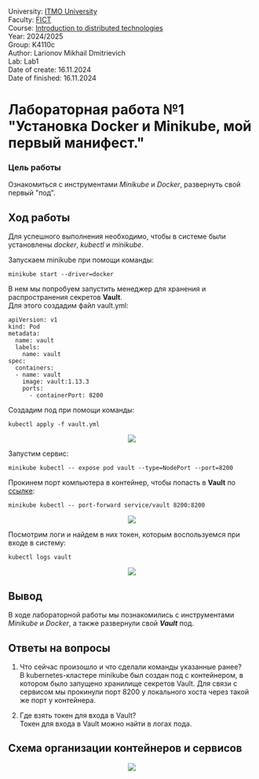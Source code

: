 University: [ITMO University](https://itmo.ru/ru/)  
Faculty: [FICT](https://fict.itmo.ru)  
Course: [Introduction to distributed technologies](https://github.com/itmo-ict-faculty/introduction-to-distributed-technologies)  
Year: 2024/2025  
Group: K4110c  
Author: Larionov Mikhail Dmitrievich  
Lab: Lab1  
Date of create: 16.11.2024  
Date of finished: 16.11.2024  

# Лабораторная работа №1 "Установка Docker и Minikube, мой первый манифест."

### Цель работы

Ознакомиться с инструментами _Minikube_ и _Docker_, развернуть свой первый "под".

## Ход работы

Для успешного выполнения необходимо, чтобы в системе были установлены _docker_, _kubectl_ и _minikube_.

Запускаем minikube при помощи команды:

```
minikube start --driver=docker
```

В нем мы попробуем запустить менеджер для хранения и распространения секретов **Vault**.  
Для этого создадим файл vault.yml:

```
apiVersion: v1
kind: Pod
metadata:
  name: vault
  labels:
    name: vault
spec:
  containers:
  - name: vault
    image: vault:1.13.3
    ports:
      - containerPort: 8200
```

Создадим под при помощи команды:

```
kubectl apply -f vault.yml
```

<p align="center"><img src="https://github.com/user-attachments/assets/6b9aebb5-b961-4014-84db-2243bd99cb8d"/></p>

Запустим сервис:

```
minikube kubectl -- expose pod vault --type=NodePort --port=8200
```

Прокинем порт компьютера в контейнер, чтобы попасть в **Vault** по [ссылке](http://localhost:8200):

```
minikube kubectl -- port-forward service/vault 8200:8200
```

<p align="center"><img src="https://github.com/user-attachments/assets/c26229c3-e34c-4d6b-b700-ff254e2cd6fd"/></p>

Посмотрим логи и найдем в них токен, которым воспользуемся при входе в систему:

```
kubectl logs vault
```

<p align="center"><img src="https://github.com/user-attachments/assets/3b031a12-09fb-4a2d-b00c-3244499d281c"/></p>

## Вывод

В ходе лабораторной работы мы познакомились с инструментами _Minikube_ и _Docker_, а также развернули свой _**Vault**_ под.

## Ответы на вопросы

1. Что сейчас произошло и что сделали команды указанные ранее?  
   В kubernetes-кластере minikube был создан под с контейнером, в котором было запущено хранилище секретов Vault. Для связи с сервисом мы прокинули порт 8200
   у локального хоста через такой же порт у контейнера.

3. Где взять токен для входа в Vault?  
   Токен для входа в Vault можно найти в логах пода.

## Схема организации контейнеров и сервисов

<p align="center"><img src="https://github.com/user-attachments/assets/2e834a20-94f3-4fa0-ba08-8ac766d942b0"/></p>

